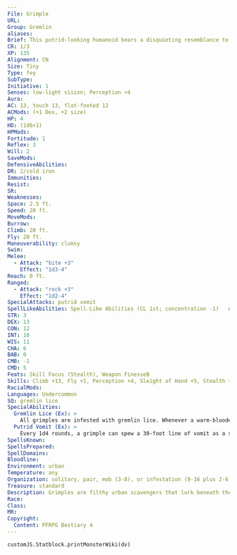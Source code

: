 ```yaml
---
File: Grimple
URL: 
Group: Gremlin
aliases: 
Brief: This putrid-looking humanoid bears a disquieting resemblance to a half-starved, mange-ridden opossum.
CR: 1/3
XP: 135
Alignment: CN
Size: Tiny
Type: fey
SubType: 
Initiative: 1
Senses: low-light vision; Perception +4
Aura: 
AC: 13, touch 13, flat-footed 12
ACMods: (+1 Dex, +2 size)
HP: 4
HD: (1d6+1)
HPMods: 
Fortitude: 1
Reflex: 3
Will: 2
SaveMods: 
DefensiveAbilities: 
DR: 2/cold iron
Immunities: 
Resist: 
SR: 
Weaknesses: 
Space: 2.5 ft.
Speed: 20 ft.
MoveMods: 
Burrow: 
Climb: 20 ft.
Fly: 20 ft.
Maneuverability: clumsy
Swim: 
Melee: 
  - Attack: "bite +3"
    Effect: "1d3-4"
Reach: 0 ft.
Ranged: 
  - Attack: "rock +3"
    Effect: "1d2-4"
SpecialAttacks: putrid vomit
SpellLikeAbilities: Spell-Like Abilities (CL 1st; concentration -1)   At Will-prestidigitation   3/day-grease (DC 9), mage hand, open/close
STR: 3
DEX: 13
CON: 12
INT: 10
WIS: 11
CHA: 6
BAB: 0
CMB: -1
CMD: 5
Feats: Skill Focus (Stealth), Weapon FinesseB
Skills: Climb +13, Fly +1, Perception +4, Sleight of Hand +5, Stealth +16, Swim +5
RacialMods: 
Languages: Undercommon
SQ: gremlin lice
SpecialAbilities:
  Gremlin Lice (Ex): >
    All grimples are infested with gremlin lice. Whenever a warm-blooded creature comes in physical contact with a grimple, there is a 25% chance it contracts gremlin lice. 1d4 rounds later, the creature begins to itch. The itch proves so distracting that for the duration of the infestation, the individual takes a -1 penalty on all concentration and initiative checks. Fortunately, these annoying parasites cannot live long on non-gremlins, and only survive for 24 hours. Submersion in water or exposure to freezing temperatures also kills a gremlin lice infestation.
  Putrid Vomit (Ex): >
    Every 1d4 rounds, a grimple can spew a 30-foot line of vomit as a standard action. Treat this as a ranged touch attack with no range increment. Anyone struck must succeed at a DC 11 Fortitude save or be nauseated for 1d4 rounds. The save DC is Constitution-based.
SpellsKnown: 
SpellsPrepared: 
SpellDomains: 
Bloodline: 
Environment: urban
Temperature: any
Organization: solitary, pair, mob (3-8), or infestation (9-16 plus 2-6 trained dire rats and 1-4 spider swarms)
Treasure: standard
Description: Grimples are filthy urban scavengers that lurk beneath the eaves of abandoned buildings, clock towers, belfries, and steeples. Sickly-looking and ragged, they shed constantly as a result of the small parasites they host. Quick climbers, grimples also have loose flaps of skin that stretch between their arms and allow them to glide short distances. Grimples despise humans and show it by attacking drunks, unlocking stables, torturing guard dogs, and loosening hanging storefront signs so that they fall on people. This does not stop them from sometimes allying with humans and other humanoids, but such collaborations are always temporary, as a grimple is ever plotting betrayal. Although a grimple is often arrogant and overbearing, its ability to vomit at will (and propensity for doing so constantly) remains its most unappealing quality. Voracious omnivores, grimples feast off garbage. They frequently target inns, restaurants, and other places where they can scavenge a steady supply of food.
Race: 
Class: 
MR: 
Copyright:
  Content: PFRPG Bestiary 4
---
```

```dataviewjs
customJS.Statblock.printMonsterWiki(dv)
```
